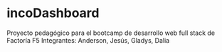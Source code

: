 # incoDashboard
Proyecto pedagógico para el bootcamp de desarrollo web full stack de Factoría F5
Integrantes: Anderson, Jesús, Gladys, Dalia

